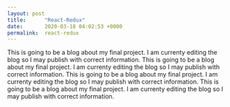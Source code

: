 ```yaml
---
layout: post
title:      "React-Redux"
date:       2020-03-18 04:02:53 +0000
permalink:  react-redux
---
```



This is going to be a blog about my final project. I am currenty editing the blog so I may publish with correct information.
This is going to be a blog about my final project. I am currenty editing the blog so I may publish with correct information. 
This is going to be a blog about my final project. I am currenty editing the blog so I may publish with correct information. 
This is going to be a blog about my final project. I am currenty editing the blog so I may publish with correct information. 

